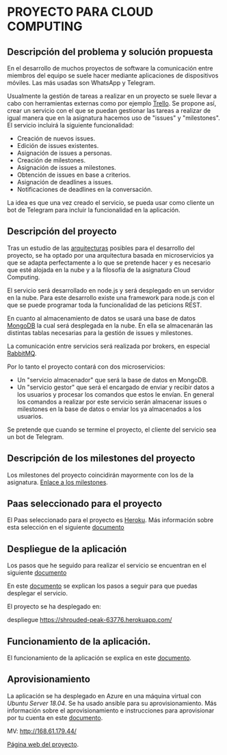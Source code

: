# PROYECTO PARA CLOUD COMPUTING
## Descripción del problema y solución propuesta

En el desarrollo de muchos proyectos de software la comunicación entre miembros del equipo se suele hacer mediante aplicaciones de dispositivos móviles. Las más usadas son WhatsApp y Telegram.

Usualmente la gestión de tareas a realizar en un proyecto se suele llevar a cabo con herramientas externas como por ejemplo [Trello](https://trello.com/). Se propone así, crear un servicio con el que se puedan gestionar las tareas a realizar de igual manera que en la asignatura hacemos uso de "issues" y "milestones". El servicio incluirá la siguiente funcionalidad:

- Creación de nuevos issues.
- Edición de issues existentes.
- Asignación de issues a personas.
- Creación de milestones.
- Asignación de issues a milestones.
- Obtención de issues en base a criterios.
- Asignación de deadlines a issues.
- Notificaciones de deadlines en la conversación.

La idea es que una vez creado el servicio, se pueda usar como cliente un bot de Telegram para incluir la funcionalidad en la aplicación.



## Descripción del proyecto

Tras un estudio de las [arquitecturas](http://jj.github.io/CC/documentos/temas/Arquitecturas_para_la_nube) posibles para el desarrollo del proyecto, se ha optado por una arquitectura basada en microservicios ya que se adapta perfectamente a lo que se pretende hacer y es necesario que esté alojada en la nube y a la filosofía de la asignatura Cloud Computing.


El servicio será desarrollado en node.js y será desplegado en un servidor en la nube. Para este desarrollo existe una framework para node.js con el que se puede programar toda la funcionalidad de las peticions REST.

En cuanto al almacenamiento de datos se usará una base de datos [MongoDB](https://www.mongodb.com/es) la cual será desplegada en la nube. En ella se almacenarán las distintas tablas necesarias para la gestión de issues y milestones.

La comunicación entre servicios será realizada por brokers, en especial [RabbitMQ](https://www.rabbitmq.com/).

Por lo tanto el proyecto contará con dos microservicios:

- Un "servicio almacenador" que será la base de datos en MongoDB.
- Un "servicio gestor" que será el encargado de enviar y recibir datos a los usuarios y procesar los comandos que estos le envían. En general los comandos a realizar por este servicio serán almacenar issues o milestones en la base de datos o enviar los ya almacenados a los usuarios.

Se pretende que cuando se termine el proyecto, el cliente del servicio sea un bot de Telegram.

## Descripción de los milestones del proyecto

Los milestones del proyecto coincidirán mayormente con los de la asignatura. [Enlace a los milestones](https://github.com/adritake/CC_UGR_Personal/milestones).

## Paas seleccionado para el proyecto

El Paas seleccionado para el proyecto es [Heroku](https://www.heroku.com/). Más información sobre esta selección en el siguiente [documento](./docs/PaaS.md)

## Despliegue de la aplicación

Los pasos que he seguido para realizar el servicio se encuentran en el siguiente [documento](./docs/Desarrollo.md)

En este [documento](./docs/Despliegue.md) se explican los pasos a seguir para que puedas desplegar el servicio.

El proyecto se ha desplegado en:

despliegue https://shrouded-peak-63776.herokuapp.com/

## Funcionamiento de la aplicación.

El funcionamiento de la aplicación se explica en este [documento](./docs/Funcionamiento.md).


## Aprovisionamiento

La aplicación se ha desplegado en Azure en una máquina virtual con *Ubuntu Server 18.04*. Se ha usado ansible para su aprovisionamiento. Más información sobre el aprovisionamiento e instrucciones para aprovisionar por tu cuenta en este [documento](docs/Provision.md).

MV: http://168.61.179.44/


[Página web del proyecto](https://adritake.github.io/CC_UGR_Personal/).
